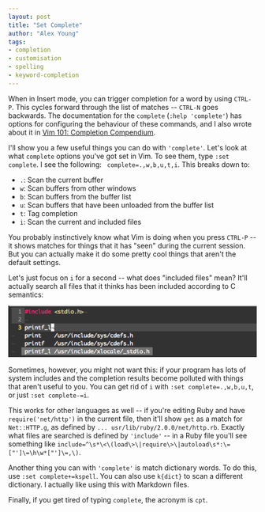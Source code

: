 ```yaml
---
layout: post
title: "Set Complete"
author: "Alex Young"
tags: 
- completion
- customisation
- spelling
- keyword-completion
---
```


When in Insert mode, you can trigger completion for a word by using `CTRL-P`.  This cycles forward through the list of matches -- `CTRL-N` goes backwards.  The documentation for the `complete` (`:help 'complete'`) has options for configuring the behaviour of these commands, and I also wrote about it in [Vim 101: Completion Compendium](http://usevim.com/2012/07/06/vim101-completion/).

I'll show you a few useful things you can do with `'complete'`.  Let's look at what `complete` options you've got set in Vim.  To see them, type `:set complete`.  I see the following: ` complete=.,w,b,u,t,i`.  This breaks down to:

* `.`: Scan the current buffer
* `w`: Scan buffers from other windows
* `b`: Scan buffers from the buffer list
* `u`: Scan buffers that have been unloaded from the buffer list
* `t`: Tag completion
* `i`: Scan the current and included files

You probably instinctively know what Vim is doing when you press `CTRL-P` -- it shows matches for things that it has "seen" during the current session.  But you can actually make it do some pretty cool things that aren't the default settings.

Let's just focus on `i` for a second -- what does "included files" mean? It'll actually search all files that it thinks has been included according to C semantics:

![Completion for included files](/images/posts/vim-include-search.png)

Sometimes, however, you might not want this: if your program has lots of system includes and the completion results become polluted with things that aren't useful to you.  You can get rid of `i` with `:set complete=.,w,b,u,t`, or just `:set complete-=i`.

This works for other languages as well -- if you're editing Ruby and have `require('net/http')` in the current file, then it'll show `get` as a match for `Net::HTTP.g`, as defined by `... usr/lib/ruby/2.0.0/net/http.rb`.  Exactly what files are searched is defined by `'include'` -- in a Ruby file you'll see something like `include=^\s*\<\(load\>\|require\>\|autoload\s*:\=["']\=\h\w*["']\=,\)`.

Another thing you can with `'complete'` is match dictionary words.  To do this, use `:set complete+=kspell`.  You can also use `k{dict}` to scan a different dictionary.  I actually like using this with Markdown files.

Finally, if you get tired of typing `complete`, the acronym is `cpt`.


